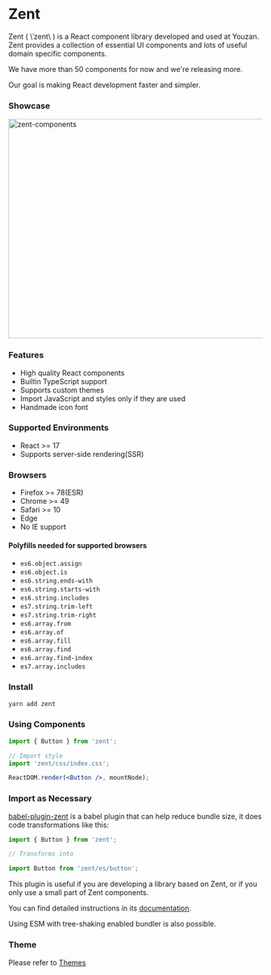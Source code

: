 # Zent

Zent ( \ˈzent\ ) is a React component library developed and used at Youzan. Zent provides a collection of essential UI components and lots of useful domain specific components.

We have more than 50 components for now and we're releasing more.

Our goal is making React development faster and simpler.

### Showcase

![zent-components](https://img.yzcdn.cn/public_files/2018/04/17/ab32128950146c5932c267cbc19f9363.png)

### Features

* High quality React components
* Builtin TypeScript support
* Supports custom themes
* Import JavaScript and styles only if they are used
* Handmade icon font

### Supported Environments

* React >= 17
* Supports server-side rendering(SSR)

### Browsers

* Firefox >= 78(ESR)
* Chrome >= 49
* Safari >= 10
* Edge
* No IE support

#### Polyfills needed for supported browsers

- `es6.object.assign`
- `es6.object.is`
- `es6.string.ends-with`
- `es6.string.starts-with`
- `es6.string.includes`
- `es7.string.trim-left`
- `es7.string.trim-right`
- `es6.array.from`
- `es6.array.of`
- `es6.array.fill`
- `es6.array.find`
- `es6.array.find-index`
- `es7.array.includes`

### Install

```bash
yarn add zent
```

### Using Components

```jsx
import { Button } from 'zent';

// Import style
import 'zent/css/index.css';

ReactDOM.render(<Button />, mountNode);
```

### Import as Necessary

[babel-plugin-zent](babel-plugin-zent) is a babel plugin that can help reduce bundle size, it does code transformations like this:

```js
import { Button } from 'zent';

// Transforms into

import Button from 'zent/es/button';
```

This plugin is useful if you are developing a library based on Zent, or if you only use a small part of Zent components.

You can find detailed instructions in its [documentation](babel-plugin-zent).

Using ESM with tree-shaking enabled bundler is also possible.

### Theme

Please refer to [Themes](theme)

<style>
img[alt="zent-components"] {
  width: 523px;
  height: 435px;
}
</style>
